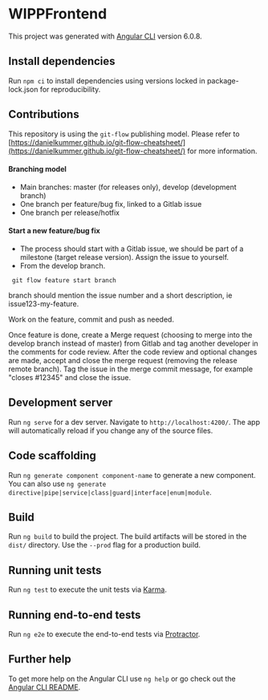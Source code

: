 # WIPPFrontend

This project was generated with [Angular CLI](https://github.com/angular/angular-cli) version 6.0.8.

## Install dependencies

Run `npm ci` to install dependencies using versions locked in package-lock.json for reproducibility.

## Contributions

This repository is using the `git-flow` publishing model. Please refer to [https://danielkummer.github.io/git-flow-cheatsheet/](https://danielkummer.github.io/git-flow-cheatsheet/) for more information.

#### Branching model
* Main branches: master (for releases only), develop (development branch)
* One branch per feature/bug fix, linked to a Gitlab issue
* One branch per release/hotfix

#### Start a new feature/bug fix

* The process should start with a Gitlab issue, we should be part of a milestone (target release version). Assign the issue to yourself.
* From the develop branch.

```shell
 git flow feature start branch
```
branch should mention the issue number and a short description, ie issue123-my-feature.

Work on the feature, commit and push as needed.

Once feature is done, create a Merge request (choosing to merge into the develop branch instead of master) from Gitlab and tag another developer in the comments for code review.
After the code review and optional changes are made, accept and close the merge request (removing the release remote branch). Tag the issue in the merge commit message, for example "closes #12345" and close the issue.

## Development server

Run `ng serve` for a dev server. Navigate to `http://localhost:4200/`. The app will automatically reload if you change any of the source files.

## Code scaffolding

Run `ng generate component component-name` to generate a new component. You can also use `ng generate directive|pipe|service|class|guard|interface|enum|module`.

## Build

Run `ng build` to build the project. The build artifacts will be stored in the `dist/` directory. Use the `--prod` flag for a production build.

## Running unit tests

Run `ng test` to execute the unit tests via [Karma](https://karma-runner.github.io).

## Running end-to-end tests

Run `ng e2e` to execute the end-to-end tests via [Protractor](http://www.protractortest.org/).

## Further help

To get more help on the Angular CLI use `ng help` or go check out the [Angular CLI README](https://github.com/angular/angular-cli/blob/master/README.md).
